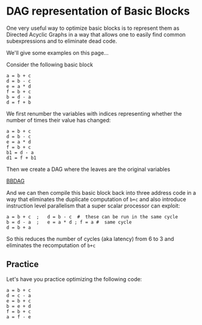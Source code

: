 # DAG representation of Basic Blocks
One very useful way to optimize basic blocks is to represent them as Directed Acyclic Graphs
in a way that allows one to easily find common subexpressions and to eliminate dead code.

We'll give some examples on this page...

Consider the following basic block
```
a = b + c
d = b - c
e = a * d
f = b + c
b = d - a
d = f + b
```
We first renumber the variables with indices representing whether the number of times their value has changed:
```
a = b + c
d = b - c
e = a * d
f = b + c
b1 = d - a
d1 = f + b1
```

Then we create a DAG where the leaves are the original variables

[BBDAG](bbdag0.jpg)

And we can then compile this basic block back into three address code in a way that
eliminates the duplicate computation of ```b+c``` and also introduce instruction level parallelism
that a super scalar processor can exploit:
```
a = b + c  ;   d = b - c  #  these can be run in the same cycle
b = d - a  ;   e = a * d ; f = a #  same cycle
d = b + a
```
So this reduces the number of cycles (aka latency) from 6 to 3 and eliminates the recomputation of ```b+c```

## Practice
Let's have you practice optimizing the following code:
```
a = b + c
d = c - a
e = b + c
b = e + d
f = b + c
a = f - e
```


